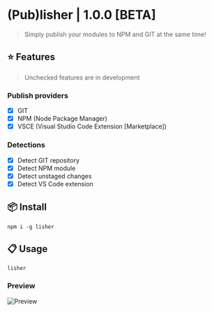 # (Pub)lisher | 1.0.0 [BETA]

> Simply publish your modules to NPM and GIT at the same time!

## :star: Features

> Unchecked features are in development

### Publish providers

- [x] GIT
- [x] NPM (Node Package Manager)
- [x] VSCE (Visual Studio Code Extension [Marketplace])

### Detections

- [x] Detect GIT repository
- [x] Detect NPM module
- [x] Detect unstaged changes
- [x] Detect VS Code extension

## :package: Install

```command
npm i -g lisher
```

## :clipboard: Usage

```command
lisher
```

### Preview

![Preview](https://i.imgur.com/VBAh6Jb.gif)
